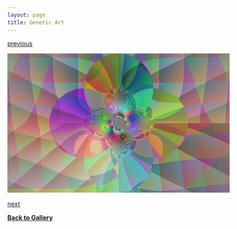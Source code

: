 ```yaml
---
layout: page
title: Genetic Art
---
```


[previous](page5-1005-full.html)

![](page5-1006-full.jpg)

[next](page5-1007-full.html)		

[**Back to Gallery**](../index.html)
